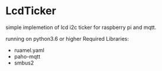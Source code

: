 # LcdTicker

simple implemetion of lcd i2c ticker for raspberry pi and mqtt.

running on python3.6 or higher
Required Libraries:
- ruamel.yaml
- paho-mqtt
- smbus2
